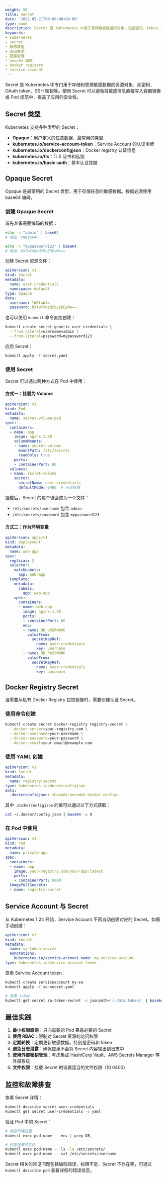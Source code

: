 ```yaml
---
weight: 55
title: Secret
date: '2022-05-21T00:00:00+08:00'
type: book
description: Secret 是 Kubernetes 中用于存储敏感数据的对象，包括密码、token、密钥等，支持以 Volume 或环境变量方式使用，主要类型有 Opaque、Service Account 和 dockerconfigjson。
keywords:
- kubernetes
- secret
- 敏感数据
- 密码管理
- 配置管理
- base64 编码
- docker registry
- service account
---
```


Secret 是 Kubernetes 中专门用于存储和管理敏感数据的资源对象，如密码、OAuth token、SSH 密钥等。使用 Secret 可以避免将敏感信息直接写入容器镜像或 Pod 规范中，提高了应用的安全性。

## Secret 类型

Kubernetes 支持多种类型的 Secret：

- **Opaque**：用户定义的任意数据，最常用的类型
- **kubernetes.io/service-account-token**：Service Account 的认证令牌
- **kubernetes.io/dockerconfigjson**：Docker registry 认证信息
- **kubernetes.io/tls**：TLS 证书和私钥
- **kubernetes.io/basic-auth**：基本认证凭据

## Opaque Secret

Opaque 是最常用的 Secret 类型，用于存储任意的敏感数据。数据必须使用 base64 编码。

### 创建 Opaque Secret

首先准备需要编码的数据：

```bash
echo -n "admin" | base64
# 输出：YWRtaW4=

echo -n "mypassword123" | base64
# 输出：bXlwYXNzd29yZDEyMw==
```

创建 Secret 资源文件：

```yaml
apiVersion: v1
kind: Secret
metadata:
  name: user-credentials
  namespace: default
type: Opaque
data:
  username: YWRtaW4=
  password: bXlwYXNzd29yZDEyMw==
```

也可以使用 `kubectl` 命令直接创建：

```bash
kubectl create secret generic user-credentials \
  --from-literal=username=admin \
  --from-literal=password=mypassword123
```

应用 Secret：

```bash
kubectl apply -f secret.yaml
```

### 使用 Secret

Secret 可以通过两种方式在 Pod 中使用：

#### 方式一：挂载为 Volume

```yaml
apiVersion: v1
kind: Pod
metadata:
  name: secret-volume-pod
spec:
  containers:
  - name: app
    image: nginx:1.20
    volumeMounts:
    - name: secret-volume
      mountPath: /etc/secrets
      readOnly: true
    ports:
    - containerPort: 80
  volumes:
  - name: secret-volume
    secret:
      secretName: user-credentials
      defaultMode: 0400  # 只读权限
```

挂载后，Secret 的每个键会成为一个文件：

- `/etc/secrets/username` 包含 `admin`
- `/etc/secrets/password` 包含 `mypassword123`

#### 方式二：作为环境变量

```yaml
apiVersion: apps/v1
kind: Deployment
metadata:
  name: web-app
spec:
  replicas: 2
  selector:
    matchLabels:
      app: web-app
  template:
    metadata:
      labels:
        app: web-app
    spec:
      containers:
      - name: web-app
        image: nginx:1.20
        ports:
        - containerPort: 80
        env:
        - name: DB_USERNAME
          valueFrom:
            secretKeyRef:
              name: user-credentials
              key: username
        - name: DB_PASSWORD
          valueFrom:
            secretKeyRef:
              name: user-credentials
              key: password
```

## Docker Registry Secret

当需要从私有 Docker Registry 拉取镜像时，需要创建认证 Secret。

### 使用命令创建

```bash
kubectl create secret docker-registry registry-secret \
  --docker-server=your-registry.com \
  --docker-username=your-username \
  --docker-password=your-password \
  --docker-email=your-email@example.com
```

### 使用 YAML 创建

```yaml
apiVersion: v1
kind: Secret
metadata:
  name: registry-secret
type: kubernetes.io/dockerconfigjson
data:
  .dockerconfigjson: <base64-encoded-docker-config>
```

其中 `.dockerconfigjson` 的值可以通过以下方式获取：

```bash
cat ~/.docker/config.json | base64 -w 0
```

### 在 Pod 中使用

```yaml
apiVersion: v1
kind: Pod
metadata:
  name: private-app
spec:
  containers:
  - name: app
    image: your-registry.com/your-app:latest
    ports:
    - containerPort: 8080
  imagePullSecrets:
  - name: registry-secret
```

## Service Account 与 Secret

从 Kubernetes 1.24 开始，Service Account 不再自动创建对应的 Secret。如需手动创建：

```yaml
apiVersion: v1
kind: Secret
metadata:
  name: sa-token-secret
  annotations:
    kubernetes.io/service-account.name: my-service-account
type: kubernetes.io/service-account-token
```

查看 Service Account token：

```bash
kubectl create serviceaccount my-sa
kubectl apply -f sa-secret.yaml

# 查看 token
kubectl get secret sa-token-secret -o jsonpath='{.data.token}' | base64 -d
```

## 最佳实践

1. **最小权限原则**：只向需要的 Pod 暴露必要的 Secret
2. **使用 RBAC**：限制对 Secret 资源的访问权限
3. **定期轮换**：定期更新敏感数据，特别是密码和 token
4. **避免日志泄露**：确保应用不会将 Secret 内容输出到日志中
5. **使用外部密钥管理**：考虑集成 HashiCorp Vault、AWS Secrets Manager 等外部系统
6. **文件权限**：挂载 Secret 时设置适当的文件权限（如 0400）

## 监控和故障排查

查看 Secret 详情：

```bash
kubectl describe secret user-credentials
kubectl get secret user-credentials -o yaml
```

验证 Pod 中的 Secret：

```bash
# 检查环境变量
kubectl exec pod-name -- env | grep DB_

# 检查挂载的文件
kubectl exec pod-name -- ls -la /etc/secrets/
kubectl exec pod-name -- cat /etc/secrets/username
```

Secret 相关的常见问题包括编码错误、权限不足、Secret 不存在等，可通过 `kubectl describe pod` 查看详细的错误信息。
